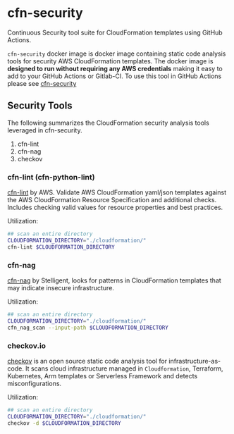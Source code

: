 # cfn-security

Continuous Security tool suite for CloudFormation templates using GitHub Actions.

`cfn-security` docker image is docker image containing static code analysis tools for security AWS CloudFormation templates. The docker image is **designed to run without requiring any AWS credentials** making it easy to add to your GitHub Actions or Gitlab-CI. To use this tool in GitHub Actions please see [cfn-security](https://github.com/marketplace/actions/cfn-security)

## Security Tools

The following summarizes the CloudFormation security analysis tools leveraged in cfn-security.

1. cfn-lint
2. cfn-nag
3. checkov

### cfn-lint (cfn-python-lint)

[cfn-lint](https://github.com/aws-cloudformation/cfn-python-lint) by AWS. Validate AWS CloudFormation yaml/json templates against the AWS CloudFormation Resource Specification and additional checks. Includes checking valid values for resource properties and best practices.

Utilization:

```sh
## scan an entire directory
CLOUDFORMATION_DIRECTORY="./cloudformation/"
cfn-lint $CLOUDFORMATION_DIRECTORY
```

### cfn-nag

[cfn-nag](https://github.com/stelligent/cfn_nag) by Stelligent, looks for patterns in CloudFormation templates that may indicate insecure infrastructure.

Utilization:

```sh
## scan an entire directory
CLOUDFORMATION_DIRECTORY="./cloudformation/"
cfn_nag_scan --input-path $CLOUDFORMATION_DIRECTORY
```

### checkov.io

[checkov](https://github.com/bridgecrewio/checkov) is an open source static code analysis tool for infrastructure-as-code. It scans cloud infrastructure managed in `Cloudformation`, Terraform, Kubernetes, Arm templates or Serverless Framework and detects misconfigurations.

Utilization:

```sh
## scan an entire directory
CLOUDFORMATION_DIRECTORY="./cloudformation/"
checkov -d $CLOUDFORMATION_DIRECTORY
```
